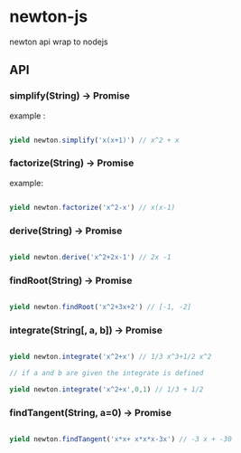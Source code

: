 # newton-js
newton api wrap to nodejs
## API

### simplify(String) -> Promise

example :

```js

yield newton.simplify('x(x+1)') // x^2 + x
```

### factorize(String) -> Promise

example: 
```js

yield newton.factorize('x^2-x') // x(x-1)
```
### derive(String) -> Promise

```js

yield newton.derive('x^2+2x-1') // 2x -1
```
### findRoot(String) -> Promise
```js

yield newton.findRoot('x^2+3x+2') // [-1, -2]
```    
### integrate(String[, a, b]) -> Promise
```js

yield newton.integrate('x^2+x') // 1/3 x^3+1/2 x^2

// if a and b are given the integrate is defined

yield newton.integrate('x^2+x',0,1) // 1/3 + 1/2

```
### findTangent(String, a=0) -> Promise
```js

yield newton.findTangent('x*x+ x*x*x-3x') // -3 x + -30
```